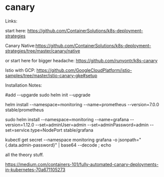 # canary

Links:

start here: https://github.com/ContainerSolutions/k8s-deployment-strategies

Canary Native:https://github.com/ContainerSolutions/k8s-deployment-strategies/tree/master/canary/native

or start here for bigger headache: https://github.com/runyontr/k8s-canary

Istio with GCP: https://github.com/GoogleCloudPlatform/istio-samples/tree/master/istio-canary-gke#setup      


Installation Notes:

#add --upgarde 
sudo helm init --upgrade 

helm install     --namespace=monitoring     --name=prometheus     --version=7.0.0     stable/prometheus
 
sudo helm install    --namespace=monitoring   --name=grafana    --version=1.12.0   --set=adminUser=admin   --set=adminPassword=admin    --set=service.type=NodePort 	    stable/grafana

kubectl get secret --namespace monitoring grafana -o jsonpath="{.data.admin-password}" | base64 --decode ; echo

all the theory stuff.

https://medium.com/containers-101/fully-automated-canary-deployments-in-kubernetes-70a671105273 


